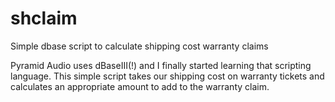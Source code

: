 # shclaim
Simple dbase script to calculate shipping cost warranty claims

Pyramid Audio uses dBaseIII(!) and I finally started learning that scripting language. 
This simple script takes our shipping cost on warranty tickets and calculates an appropriate amount to add to the warranty claim. 
